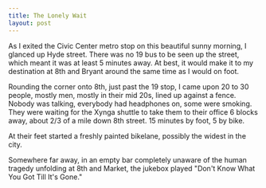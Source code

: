 ```yaml
---
title: The Lonely Wait
layout: post
---
```


As I exited the Civic Center metro stop on this beautiful sunny morning, I glanced up Hyde street. There was no 19 bus to be seen up the street, which meant it was at least 5 minutes away. At best, it would make it to my destination at 8th and Bryant around the same time as I would on foot.

Rounding the corner onto 8th, just past the 19 stop, I came upon 20 to 30 people, mostly men, mostly in their mid 20s, lined up against a fence. Nobody was talking, everybody had headphones on, some were smoking. They were waiting for the Xynga shuttle to take them to their office 6 blocks away, about 2/3 of a mile down 8th street. 15 minutes by foot, 5 by bike.

At their feet started a freshly painted bikelane, possibly the widest in the city.

Somewhere far away, in an empty bar completely unaware of the human tragedy unfolding at 8th and Market, the jukebox played "Don't Know What You Got Till It's Gone."
